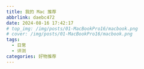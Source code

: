 ```yaml
---
title: 我的 Mac 推荐
abbrlink: daebc472
date: 2024-08-16 17:42:17
# top_img: /img/posts/01-MacBookPro16/macbook.png
# cover: /img/posts/01-MacBookPro16/macbook.png
tags:
  - 日常
  - 评测
categories: 好物推荐
---
```



